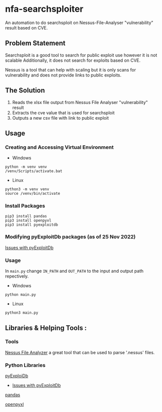 # nfa-searchsploiter
An automation to do searchsploit on Nessus-File-Analyser "vulnerability" result based on CVE.

## Problem Statement
Searchsploit is a good tool to search for public exploit use however it is not scalable Additionally, it does not search for exploits based on CVE.

Nessus is a tool that can help with scaling but it is only scans for vulnerability and does not provide links to public exploits.

## The Solution
1. Reads the xlsx file output from Nessus File Analyser "vulnerability" result 
2. Extracts the cve value that is used for searchsploit
3. Outputs a new csv file with link to public exploit

## Usage
### Creating and Accessing Virtual Environment
- Windows
```
python -m venv venv
/venv/Scripts/activate.bat
```
- Linux
```
python3 -m venv venv
source /venv/bin/activate
```
### Install Packages
```
pip3 install pandas
pip3 install openpyxl
pip3 install pyexploitdb
```

### Modifying pyExploitDb packages (as of 25 Nov 2022)
[Issues with pyExploitDb](https://github.com/GoVanguard/pyExploitDb/issues/7)

### Usage
In `main.py` change `IN_PATH` and `OUT_PATH` to the input and output path repectively.

- Windows
```
python main.py
```

- Linux
```
python3 main.py
```

## Libraries & Helping Tools :
### Tools
[Nessus File Analyzer](https://github.com/LimberDuck/nessus-file-analyzer) a great tool that can be used to parse '.nessus' files. 

### Python Libraries
[pyExploiDb](https://pypi.org/project/pyExploitDb/)
   - [Issues with pyExploitDb](https://github.com/GoVanguard/pyExploitDb/issues/7)

[pandas](https://pypi.org/project/pandas/)

[openpyxl](https://pypi.org/project/openpyxl/)
